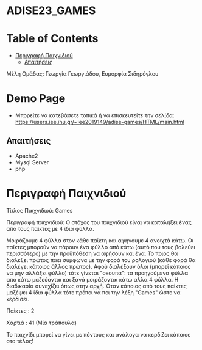 # ADISE23_GAMES

Table of Contents
=================
   * [Περιγραφή Παιχνιδιού](#περιγραφή-παιχνιδιού)
      * [Απαιτήσεις](#απαιτήσεις)

Μέλη Ομάδας:
Γεωργία Γεωργιάδου, Ευμορφία Σιδηρόγλου

# Demo Page

 * Μπορείτε να κατεβάσετε τοπικά ή να επισκευτείτε την σελίδα: <br/>
https://users.iee.ihu.gr/~iee2019149/adise-games/HTML/main.html


## Απαιτήσεις

* Apache2
* Mysql Server
* php


# Περιγραφή Παιχνιδιού

Τίτλος Παιχνιδιού:  Games

Περιγραφή παιχνιδιού:
Ο στόχος του παιχνιδιού είναι να καταλήξει ένας από τους παίκτες με 4 ίδια φύλλα.

Μοιράζουμε 4 φύλλα στον κάθε παίκτη και αφηνουμε 4 ανοιχτά κάτω. Οι παίκτες μπορούν να πάρουν ένα φύλλο από κάτω (αυτό που τους βολεύει περισσότερο) με την προϋπόθεση να αφήσουν και ένα. Το ποιος θα διαλέξει πρώτος πάει σύμφωνα με την φορά του ρολογιού (κάθε φορά θα διαλέγει κάποιος άλλος πρώτος). Αφού διαλέξουν όλοι (μπορεί κάποιος να μην αλλάξει φύλλο) τότε γίνεται "σκουπα": τα προηγούμενα φύλλα απο κάτω μαζεύονται και ξανά μοιράζονται κάτω  αλλα 4 φύλλα. Η διαδικασία συνεχίζει όπως στην αρχή.
Όταν κάποιος από τους παίκτες μαζέψει 4 ίδια φύλλα τότε πρέπει να πει την λέξη "Games" ώστε να κερδίσει.

Παίκτες : 2

Χαρτιά : 41 (Μία τράπουλα)

Το παιχνίδι μπορεί να γίνει με πόντους και ανάλογα να κερδίζει κάποιος στο τέλος!
